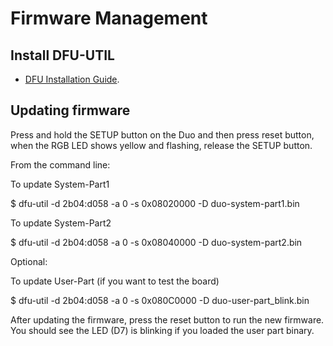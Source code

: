 # Firmware Management


## Install DFU-UTIL

* [DFU Installation Guide](https://github.com/redbear/Duo/blob/master/docs/dfu.md).


## Updating firmware

Press and hold the SETUP button on the Duo and then press reset button, when the RGB LED shows yellow and flashing, release the SETUP button.

From the command line:

To update System-Part1

$ dfu-util -d 2b04:d058 -a 0 -s 0x08020000 -D duo-system-part1.bin

To update System-Part2

$ dfu-util -d 2b04:d058 -a 0 -s 0x08040000 -D duo-system-part2.bin

Optional:

To update User-Part (if you want to test the board)

$ dfu-util -d 2b04:d058 -a 0 -s 0x080C0000 -D duo-user-part_blink.bin

After updating the firmware, press the reset button to run the new firmware. You should see the LED (D7) is blinking if you loaded the user part binary.


